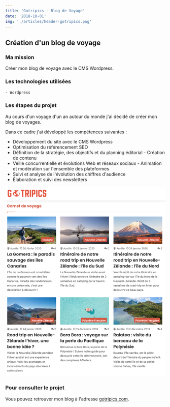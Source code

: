 ```yaml
---
title: 'Gotripics - Blog de Voyage'
date: '2018-10-01'
img: './articles/header-gotripics.png'
---
```


## Création d'un blog de voyage

### Ma mission
Créer mon blog de voyage avec le CMS Wordpress.

### Les technologies utilisées
    - Wordpress

### Les étapes du projet
Au cours d'un voyage d'un an autour du monde j'ai décidé de créer mon blog de voyages.

Dans ce cadre j'ai développé les compétences suivantes :

- Développement du site avec le CMS Wordpress
- Optimisation du référencement SEO
- Définition de la stratégie, des objectifs et du planning éditorial - Création de contenu
- Veille concurrentielle et évolutions Web et réseaux sociaux - Animation et modération sur l'ensemble des plateformes
- Suivi et analyse de l'évolution des chiffres d'audience
- Élaboration et suivi des newsletters

![carnets de voyage](./img-gotripics/carnet-voyage-gotripics.png)

### Pour consulter le projet
Vous pouvez retrouver mon blog à l'adresse [gotripics.com](https://www.gotripics.com/ "Consulter mon blog").